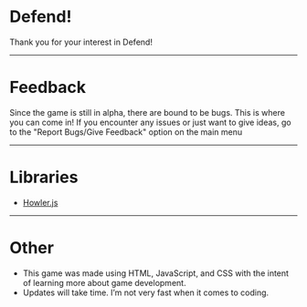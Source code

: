 # Defend!
Thank you for your interest in Defend!
___
# Feedback
Since the game is still in alpha, there are bound to be bugs. This is where you can come in! If you encounter any issues or just want to give ideas,
go to the "Report Bugs/Give Feedback" option on the main menu
___
# Libraries
- [Howler.js](howlerjs.com)
___
# Other
- This game was made using HTML, JavaScript, and CSS with the intent of learning more about game development.
- Updates will take time. I’m not very fast when it comes to coding.
